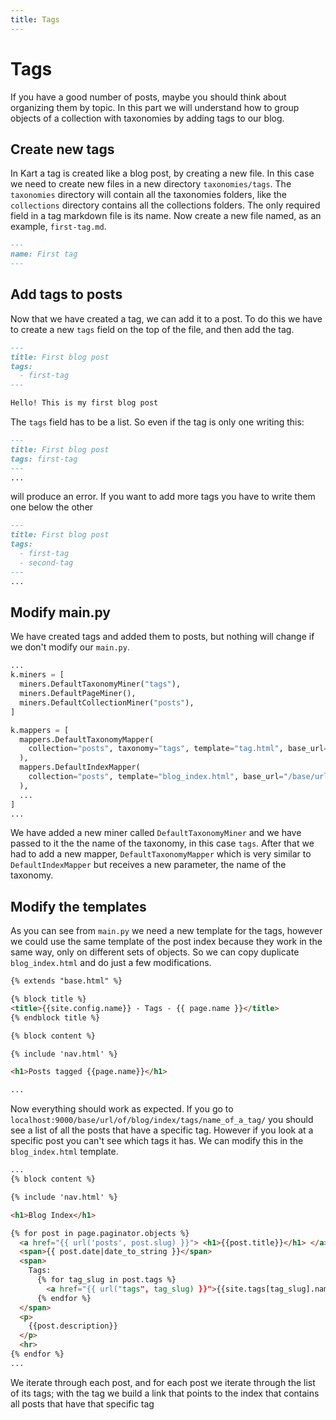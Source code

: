 ```yaml
---
title: Tags
---
```

# Tags

If you have a good number of posts, maybe you should think about organizing them by topic. In this part we will understand how to group objects of a collection with taxonomies by adding tags to our blog.


## Create new tags

In Kart a tag is created like a blog post, by creating a new file. In this case we need to create new files in a new directory ``taxonomies/tags``. The ``taxonomies`` directory will contain all the taxonomies folders, like the ``collections`` directory contains all the collections folders. The only required field in a tag markdown file is its name. Now create a new file named, as an example, ``first-tag.md``.

```markdown
---
name: First tag
---
```

## Add tags to posts

Now that we have created a tag, we can add it to a post. To do this we have to create a new ``tags`` field on the top of the file, and then add the tag.

```markdown
---
title: First blog post
tags:
  - first-tag
---

Hello! This is my first blog post
```

The ``tags`` field has to be a list. So even if the tag is only one writing this:

```markdown
---
title: First blog post
tags: first-tag
---
...
```

will produce an error. If you want to add more tags you have to write them one below the other

```markdown
---
title: First blog post
tags:
  - first-tag
  - second-tag
---
...
```


## Modify main.py

We have created tags and added them to posts, but nothing will change if we don't modify our ``main.py``.

```python
...
k.miners = [
  miners.DefaultTaxonomyMiner("tags"),
  miners.DefaultPageMiner(),
  miners.DefaultCollectionMiner("posts"),
]

k.mappers = [
  mappers.DefaultTaxonomyMapper(
    collection="posts", taxonomy="tags", template="tag.html", base_url="/base/url/of/blog/index"
  ),
  mappers.DefaultIndexMapper(
    collection="posts", template="blog_index.html", base_url="/base/url/of/blog/index"
  ),
  ...
]
...
```

We have added a new miner called ``DefaultTaxonomyMiner`` and we have passed to it the the name of the taxonomy, in this case ``tags``. After that we had to add a new mapper, ``DefaultTaxonomyMapper`` which is very similar to ``DefaultIndexMapper`` but receives a new parameter, the name of the taxonomy.

## Modify the templates

As you can see from ``main.py`` we need a new template for the tags, however we could use the same template of the post index because they work in the same way, only on different sets of objects. So we can copy duplicate ``blog_index.html`` and do just a few modifications.

```html
{% extends "base.html" %}

{% block title %}
<title>{{site.config.name}} - Tags - {{ page.name }}</title>
{% endblock title %}

{% block content %}

{% include 'nav.html' %}

<h1>Posts tagged {{page.name}}</h1>

...
```

Now everything should work as expected. If you go to ``localhost:9000/base/url/of/blog/index/tags/name_of_a_tag/`` you should see a list of all the posts that have a specific tag. However if you look at a specific post you can't see which tags it has. We can modify this in the ``blog_index.html`` template.

```html
...
{% block content %}

{% include 'nav.html' %}

<h1>Blog Index</h1>

{% for post in page.paginator.objects %}
  <a href="{{ url('posts', post.slug) }}"> <h1>{{post.title}}</h1> </a>
  <span>{{ post.date|date_to_string }}</span>
  <span>
    Tags:
      {% for tag_slug in post.tags %}
        <a href="{{ url("tags", tag_slug) }}">{{site.tags[tag_slug].name}}</a>
      {% endfor %}
  </span>
  <p>
    {{post.description}}
  </p>
  <hr>
{% endfor %}
...
```

We iterate through each post, and for each post we iterate through the list of its tags; with the tag we build a link that points to the index that contains all posts that have that specific tag
